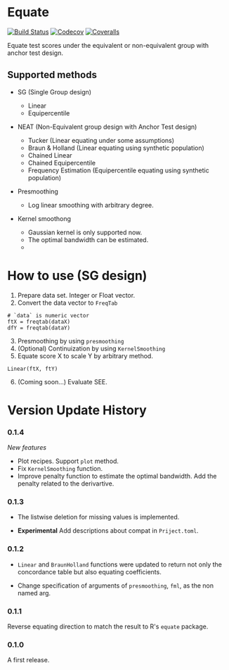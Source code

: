 # Equate

[![Build Status](https://travis-ci.com/takuizum/Equate.jl.svg?branch=master)](https://travis-ci.com/takuizum/Equate.jl)
[![Codecov](https://codecov.io/gh/takuizum/Equate.jl/branch/master/graph/badge.svg)](https://codecov.io/gh/takuizum/Equate.jl)
[![Coveralls](https://coveralls.io/repos/github/takuizum/Equate.jl/badge.svg?branch=master)](https://coveralls.io/github/takuizum/Equate.jl?branch=master)

Equate test scores under the equivalent or non-equivalent group with anchor test design.

## Supported methods

- SG (Single Group design)
  - Linear
  - Equipercentile

- NEAT (Non-Equivalent group design with Anchor Test design)
  - Tucker (Linear equating under some assumptions)
  - Braun & Holland (Linear equating using synthetic population)
  - Chained Linear
  - Chained Equipercentile
  - Frequency Estimation (Equipercentile equating using synthetic population)

- Presmoothing
  - Log linear smoothing with arbitrary degree.

- Kernel smoothong
  - Gaussian kernel is only supported now.
  - The optimal bandwidth can be estimated.
  - 

# How to use (SG design)

1. Prepare data set. Integer or Float vector.
2. Convert the data vector to `FreqTab`

```
# `data` is numeric vector
ftX = freqtab(dataX)
dfY = freqtab(dataY)
```

3. Presmoothing by using `presmoothing`
4. (Optional) Continuization by using `KernelSmoothing`
5. Equate score X to scale Y by arbitrary method.
```
Linear(ftX, ftY)
```
6. (Coming soon...) Evaluate SEE.



<!---
# MEMO
using PkgTemplates
tmp = Template(;
    user = "takuizum",
    license = "MIT",
    authors = "Takumi Shibuya",
    dir = "C:\\Users\\bc0089985\\Documents\\GitHub\\",
    julia_version = v"1.3.0",
    ssh = false,
    plugins=[
        TravisCI(),
        Codecov(),
        Coveralls(),
            ]
    )

generate("Equate",tmp)

--->


# Version Update History

### 0.1.4

*New features*

- Plot recipes. Support `plot` method.
- Fix `KernelSmoothing` function.
- Improve penalty function to estimate the optimal bandwidth. Add the penalty related to the derivartive.

### 0.1.3

- The listwise deletion for missing values is implemented.

- **Experimental** Add descriptions about compat in `Priject.toml`.

### 0.1.2

- `Linear` and `BraunHolland` functions were updated to return not only the concordance table but also equating coefficients.

- Change specification of arguments of `presmoothing`, `fml`, as the non named arg.

### 0.1.1

Reverse equating direction to match the result to R's `equate` package.

### 0.1.0

A first release.
